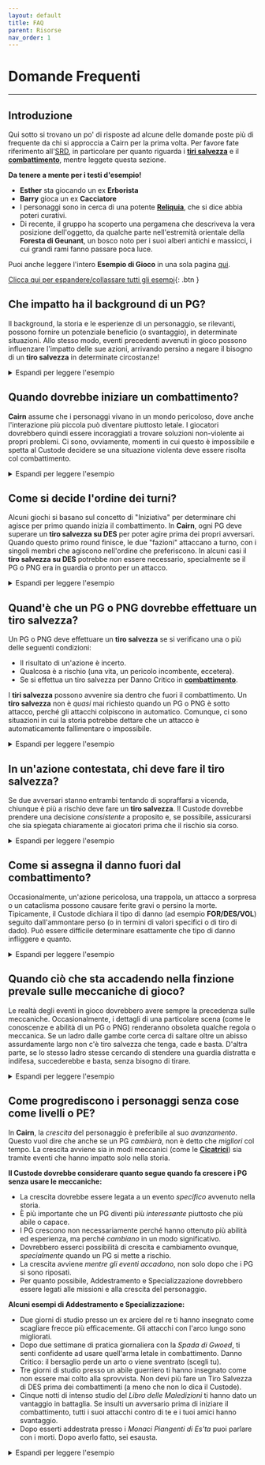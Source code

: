 ```yaml
---
layout: default
title: FAQ
parent: Risorse
nav_order: 1
---
```


# Domande Frequenti
---

## Introduzione

Qui sotto si trovano un po' di risposte ad alcune delle domande poste più di frequente da chi si approccia a Cairn per la prima volta. Per favore fate riferimento all'[SRD](/cairn-srd/), in particolare per quanto riguarda i [**tiri salvezza**](/cairn-srd/#tiri-salvezza) e il [**combattimento**](/cairn-srd/#combattimento), mentre leggete questa sezione.

**Da tenere a mente per i testi d'esempio!**
- **Esther** sta giocando un ex **Erborista**
- **Barry** gioca un ex **Cacciatore**
- I personaggi sono in cerca di una potente [**Reliquia**](/cairn-srd/#reliquie), che si dice abbia poteri curativi.
- Di recente, il gruppo ha scoperto una pergamena che descriveva la vera posizione dell'oggetto, da qualche parte nell'estremità orientale della **Foresta di Geunant**, un bosco noto per i suoi alberi antichi e massicci, i cui grandi rami fanno passare poca luce.

Puoi anche leggere l'intero **Esempio di Gioco** in una sola pagina [qui](/risorse/esempio-di-gioco).

<a href='#/' id='expAll' class='exp'>Clicca qui per espandere/collassare tutti gli esempi</a>{: .btn }

## Che impatto ha il background di un PG?

Il background, la storia e le esperienze di un personaggio, se rilevanti, possono fornire un potenziale beneficio (o svantaggio), in determinate situazioni. Allo stesso modo, eventi precedenti avvenuti in gioco possono influenzare l'impatto delle sue azioni, arrivando persino a negare il bisogno di un **tiro salvezza** in determinate circostanze!

<details markdown="block">
  <summary>
Espandi per leggere l'esempio
 </summary>

 **Custode**: _"Avete trascorso buona parte della mattinata facendovi strada attraverso la **Foresta di Geunant**, tagliando viticci pendenti e cespugli che vi arrivavano alla vita. È molto facile perdersi da queste parti, in mezzo al folto sottobosco. Per peggiorare le cose, il Sole è completamente oscurato dai folti rami sopra le vostre teste."_

 **Barry**: _"Il mio background da **Cacciatore** può aiutarci in qualche modo?"_

 **Custode**: _"Sì, anche se devi fermarti spesso per guardarti attorno; di conseguenza, andate a rilento. Continuate ad andare a Est, verso la vostra destinazione"_

 **Custode**: _"Dopo qualche ora sbucate in una piccola radura tra le piante, perfetta per una breve sosta. Dall'altra parte della radura c'è un sentiero piccolo ma visibile che punta a Est. L'entrata del sentiero è bloccata da una grossa pianta in fiore, illuminata da un solitario raggio di sole; dai suoi baccelli aperti, di colore blu, sgocciola un icore verde."_

 **Esther**: _"Come ex **Erborista**, riconosco la pianta?"_

 **Custode**: _"Sì. Sai anche che probabilmente è cresciuta molto per via del raggio di sole che la sommerge di luce naturale."_

 **Esther**: _"Cosa mi dicono i colori della pianta? È velenosa? Cosa so dell'icore verde?"_

 **Custode**: _"Osservi tutte queste cose e riconosci che, sì, molto probabilmente è velenosa, perché i petali ricordano molto quelli dell'Aconito."_

 **Barry**: _"Va bene, il piano è questo: scalerò uno degli alberi sopra la pianta e vi stenderò sopra il mio sacco a pelo, per bloccare la luce. Con un po' di fortuna, questo farà chiudere i baccelli!"_

 **Custode**: _"Stendi con cura il tuo sacco a pelo tra due tronchi, proiettando un'ombra sopra i baccelli blu della pianta al di sotto. Immediatamente, questi cominciano a chiudersi, abbastanza da permettere a una persona attenta di passarvi in mezzo."_

 **Esther**: _"Eccellente. Voglio provare a estrarre con cura una delle foglie, per usarla in futuro, e poi andare avanti."_

 **Cosa sarebbe successo se nessuno dei PG avesse avuto esperienze o competenze rilevanti?**

 - Se non ci fosse stato nessun PG con il background **Erborista**, il Custode avrebbe probabilmente dichiarato che i PG ignoravano le proprietà della pianta e, si spera, i giocatori avrebbero provato a imparare di più facendo domande ed esperimenti.

 - Se un PG avesse avuto un background _tangenziale_ (come il **Cacciatore**) il Custode avrebbe potuto [lasciar decidere al Fato](/cairn-srd/#dado-del-fato) e tirare 1d6. Più alto il tiro, più probabilmente i PG avrebbero imparato qualcosa di importante o utile.
</details>

## Quando dovrebbe iniziare un combattimento?

**Cairn** assume che i personaggi vivano in un mondo pericoloso, dove anche l'interazione più piccola può diventare piuttosto letale. I giocatori dovrebbero quindi essere incoraggiati a trovare soluzioni non-violente ai propri problemi. Ci sono, ovviamente, momenti in cui questo è impossibile e spetta al Custode decidere se una situazione violenta deve essere risolta col combattimento.

<details markdown="block">
  <summary>
Espandi per leggere l'esempio
 </summary>

 **Custode**: _"Nel tardo pomeriggio arrivate finalmente al limitare della foresta. Uscendo dal folto, quasi cadete in un profondo orrido che taglia in due la foresta. Finalmente, siete arrivati al **Crollo Divino**, una gola apparentemente senza fondo e senza un ponte che la attraversi. A giudicare dalle pareti di nuda roccia su entrambi i lati, calarsi sarebbe estremamente pericoloso. Sfortunatamente, la vostra meta si trova proprio dall'altra parte, dove le rupi incontrano il confine del mondo. Nelle vicinanze c'è una piccola radura dove potreste accamparvi, protetti da un gigantesco albero di Quercia piantato vicino all'orrido"_

 **Esther**: _"Penso che dovremmo accamparci prima di andare avanti. Se dobbiamo calarci o aggirare l'abisso, preferirei avere la luce dalla nostra!"_

 **Barry**: _"Decisamente. Mi chiedo quale sia il modo più sicuro di farlo? Diamo le spalle al precipizio?"_

 **Custode**: _"Sì, a meno che, ovviamente, non ne esca qualcosa! A proposito, chi fa il primo turno di guardia?"_

 **Esther**: _"Il primo turno lo prendo io."_

 **Custode**: _"Vi accampate e mangiare una delle vostre razioni. A metà del primo turno di guardia, il rumore di rami spezzati provenire da Ovest dell'accampamento, verso la **Foresta di Geunant**. Cosa fai?"_

 **Esther**: _"Vorrei svegliare il mio compagno con un calcio, così non devo affrontare questa cosa da sola, indicandogli silenziosamente con la testa la direzione del rumore e facendogli cenno di far silenzio."_

 **Custode**: _"Lo fai e proprio mentre si sta alzando un paio di orridi occhi rossi diventa visibile dietro alle foglie del sottobosco."_

 **Barry**: _"Cosa sappiamo delle creature che vivono qui?"_

 **Custode**: _"Sapete che qualsiasi creatura che attraversi questa foresta di notte è molto probabilmente pericolosa. Difficilmente avrete il tempo di parlare con qualsiasi cosa stia per emergere da lì"_

 **Esther**: _"Allora sono pronta a combattere. Mi alzo e sfodero la spada, pronta per qualsiasi cosa arrivi"_

</details>

## Come si decide l'ordine dei turni?

Alcuni giochi si basano sul concetto di "Iniziativa" per determinare chi agisce per primo quando inizia il combattimento. In **Cairn**, ogni PG deve superare un **tiro salvezza su DES** per poter agire prima dei propri avversari. Quando questo primo round finisce, le due "fazioni" attaccano a turno, con i singoli membri che agiscono nell'ordine che preferiscono. In alcuni casi il **tiro salvezza su DES** potrebbe _non_ essere necessario, specialmente se il PG o PNG era in guardia o pronto per un attacco.

<details markdown="block">
  <summary>
Espandi per leggere l'esempio
 </summary>

 **Custode**: _"Una creatura simile a un alce, con occhi rossi come braci, esplode dall'oscurità della foresta dalla parte opposta dell'accampamento del gruppo. Un mare di nebbia fluisce dal corpo della creatura mentre ti corre incontro, **Barry**. **Esther** era già pronta, quindi agisce per prima."_
 
 **Barry**: _"E io?"_

 **Custode**: _"Tu dovrai superare un **tiro salvezza su DES** per vedere se sei in grado di prepararti in tempo per agire prima della creatura."_

 **Barry**: _"Ho tirato 1d20 e ho fatto 17. Ahia."_

 **Custode**: _"Già, è un fallimento. **Esther**, tu agirai per prima, poi la creatura e infine **Barry**. Dopodiché voi due agirete di nuovo nell'ordine che preferite, poi toccherà alla creatura e via così"_

</details>

## Quand'è che un PG o PNG dovrebbe effettuare un tiro salvezza?

Un PG o PNG deve effettuare un **tiro salvezza** se si verificano una o più delle seguenti condizioni:
 - Il risultato di un'azione è incerto.
 - Qualcosa è a rischio (una vita, un pericolo incombente, eccetera).
 - Se si effettua un tiro salvezza per Danno Critico in [**combattimento**](/cairn-srd/#danno-critico).

I **tiri salvezza** possono avvenire sia dentro che fuori il combattimento. Un **tiro salvezza** non è _quasi_ mai richiesto quando un PG o PNG è sotto attacco, perché gli attacchi colpiscono in automatico. Comunque, ci sono situazioni in cui la storia potrebbe dettare che un attacco è automaticamente fallimentare o impossibile.

<details markdown="block">
  <summary>
Espandi per leggere l'esempio
 </summary>
 
 **Esther**: _"Sappiamo qualcosa di questa creatura?"_

 **Custode**: _"Sì - è un'[**Alce Sanguinaria**](/mostri/alce-sanguinaria/), cioè una specie di cervo assassino nato da una grande cupidigia o invidia. Sono piuttosto potenti, da quello che hai sentito."_

 **Esther**: _"Spaventoso! In questo caso, voglio usare la mia azione per aiutare il mio compagno a trascinarsi fuori dal suo percorso, magari verso quella Quercia che hai menzionato prima."_

 **Custode**: _"Eri già in piedi e pronta ad agire, quindi deciderò che succede e basta, troppo in fretta perché la creatura possa cambiare la sua traiettoria. Riesci a trascinare **Barry** a Est del campo ormai calpestato, vicino alla Quercia che si trova a pochi passi dal **Crollo Divino**. Ora è il turno dell'**Alce Sanguinaria**. Attraversa lo spazio che **Barry** occupava fino a un attimo fa, distruggendo il fuoco da campo. Si volta violentemente, quasi scivolando dal dirupo nel processo. I suoi occhi brillano di un viola carico d'odio mentre si gira verso voi due. **Barry** tocca a te. Tieni conto che hai soltanto il tuo coltellino per il combattimento, perché tutto il resto è ancora al campo. Peggio, l'oscurità ti rende incapace di vedere qualcosa di più dei suoi fiammeggianti occhi rossi. Usa 1d4 quando tiri per il danno."_

 **Barry**: _"Urlando, lancio il mio pugnale verso la creatura. Tiro 1d4 e il risultato è un 1."_

 **Custode**: _"Il coltello vola abilmente dalla tua mano, fendendo l'aria brumosa appena sopra la creatura e atterrando qualche piede alle sue spalle. La bestia mugghia di rabbia e flette le gambe mentre si prepara a caricare di nuovo. Tocca voi ora. Andate nell'ordine che preferite._"

 **Esther**: _"Ho un'idea: la creatura prima ha caricato **Barry**, giusto? Quindi sembra ragionevole che lo faccia di nuovo? E se tirassi un'estremità della mia corda a **Barry** e poi lui la facesse girare attorno a un albero vicino? Così se si avvicina di nuovo cercando di calpestarlo lui potrebbe...saltare giù? Tenendosi alla corda, ovviamente."_

 **Barry**: _"Uhm... suona come un piano, credo. Sì, facciamolo!"_

 **Perché non c'era bisogno che Barry facesse un tiro salvezza per fissare la corda all'albero?**

 In un turno, un PG può tentare qualsiasi azione; un **tiro salvezza** è richiesto solo se si verifica una delle condizioni elencate sopra. Sembra ragionevole che **Barry** possa fare una folle corsa attorno all'albero (che era a pochi piedi di distanza) con la corda senza troppo pericolo. Avesse provato a correre verso l'**Alce Sanguinaria** o fatto qualcosa di similmente incerto o pericolo, avrebbe dovuto fare un **tiro salvezza**.

</details>

## In un'azione contestata, chi deve fare il tiro salvezza?

Se due avversari stanno entrambi tentando di sopraffarsi a vicenda, chiunque è più a rischio deve fare un **tiro salvezza**. Il Custode dovrebbe prendere una decisione _consistente_ a proposito e, se possibile, assicurarsi che sia spiegata chiaramente ai giocatori prima che il rischio sia corso.


 <details markdown="block">
   <summary>
 Espandi per leggere l'esempio
  </summary>

  **Custode**: _"**Esther**, lanci una estremità della tua corda a **Barry**, che la fa girare attorno alla Quercia e poi corre verso lo strapiombo dall'altra parte, urlando alla creatura di attaccarlo. **Esther** prende posizione come una sorta di contrappeso se dovesse cadere. **Barry**, siccome sei in condizione di reagire, ti permetto una specie di reazione da fuori dal combattimento."_
 
  **Barry**: _"Va bene, se mi si avvicina vorrei stare vicino al bordo del dirupo, pronto a saltar via."_

  **Custode**: _"Capito. Ora tocca all'**Alce Sanguinaria** e ovviamente è ancora molto arrabbiata con te, **Barry**. Alzando i suoi diabolici zoccoli, la bestia carica di nuovo nella tua direzione. Tu salti giù dal dirupo all'ultimo secondo, tenendoti alla corda con tutta la tua forza. L'**Alce Sanguinaria** tenta di fermare il proprio attacco nel momento in cui vede cadere il suo bersaglio. Fa un **tiro salvezza su DES** per vedere se riesce a fermarsi. Diamine, ha tirato un 20 e precipita oltre l'orlo del burrone nella vasta oscurità sottostante."_

  **Perché l'Alce Sanguinaria non ha fatto un tiro d'attacco, come suggeriscono le regole del combattimento?**
  L'attacco era considerato possibile, ma anche molto pericoloso. Se la creatura avesse effettuato un attacco a distanza o fosse stata un combattente da mischia addestrato, sarebbe stato molto meno pericoloso attaccare **Barry**. Sfortunatamente era una bestia, e una capace solo di calpestare la gente con i suoi zoccoli affilati.

  **Perché ha tirato l'Alce Sanguinaria invece di Barry, che anche lui a rischio?**
  In questo esempio, l'**Alce Sanguinaria** era molto più a rischio del suo avversario umano perché:
  - In quanto bestia furibonda, era probabilmente incapace di pensiero creativo e priva di capacità avanzate di risoluzione dei problemi.
  - Una delle sue caratteristiche primarie è la velocità relativa alla stazza ed è probabile che queste proprietà avrebbero reso una fermata improvvisa più difficile.
  - Di conseguenza, non c'erano benefici situazionali o meccanici che potessero fornire qualsivoglia vantaggio all'**Alce Sanguinaria** in questo scenario.

  D'altra parte, **Barry** era quello meno a rischio dei due:
  - Come ex cacciatore, aveva già stabilito chiaramente di essere in grado di compiere azioni di questo tipo.
  - **Esther** aveva legato la corda attorno a un albero, usando sé stessa come contrappeso. Questo gli forniva un chiaro vantaggio *situazionale*.

  Se **Barry** fosse stato ferito o avesse avuto meno tempo per prepararsi, sarebbe stato concepibile di chiedergli un **tiro salvezza su FOR** per vedere se riusciva a tenersi alla corda.
</details>

## Come si assegna il danno fuori dal combattimento?

Occasionalmente, un'azione pericolosa, una trappola, un attacco a sorpresa o un cataclisma possono causare ferite gravi o persino la morte. Tipicamente, il Custode dichiara il tipo di danno (ad esempio **FOR/DES/VOL**) seguito dall'ammontare perso (o in termini di valori specifici o di tiro di dado). Può essere difficile determinare esattamente che tipo di danno infliggere e quanto.

<details markdown="block">
  <summary>
Espandi per leggere l'esempio
 </summary>

 **Custode**: _"Dopo il vostro incontro con l'**Alce Sanguinario**, tornate all'accampamento cercando di recuperare quanto più sonno potete. All'alba siete entrambi svegli e pronti a continuare il vostro viaggio."_

 **Esther**: _"Va bene. La domanda è, come attraversiamo il **Crollo Divino**? Ci sono ponti al nostro livello?"_

 **Custode**: _"Non che possiate vedere. Lontano a Nord un gruppetto di alberi cresce vicino al crepaccio e blocca parzialmente la vostra visuale; dovrete esplorare un po' per vedere cosa c'è oltre. Qualche centinaio di metri a Sud, invece, potete vedere un piccolo ripiano che sporge dalle pareti del crepaccio, circa cinquanta piedi più sotto. Ha una specie di forma a "L" e si avvicina parecchio all'altro lato. Potrà volerci un po' di lavoro per arrivarci, ma sembra fattibile."_

 **Barry**: _"Io dico di andare per il ripiano. Hai ancora la corda e i chiodi?"_

 **Esther**: _"Già, non vedo un modo migliore per arrivare dall'altra parte. Andiamo."_

 **Custode**: _"Dopo una camminata di mezzora lungo il crepaccio, arrivate finalmente a un punto proprio sopra il ripiano. Nelle profondità dell'orrido potete vedere un lenzuolo di bruma mattutina e subito sotto ad essa il luccichio dell'acqua corrente"_

 **Barry**: _"Ci sono grosse pietre vicino al bordo? Vorrei piantarci dentro un chiodo e fissarci la corda. Così potrò calarmi in sicurezza fino al ripiano"_

 **Custode**: _"Trovi una grossa pietra sul bordo e ci pianti dentro il chiodo."_

 **Barry**: _"Ottimo, mi calo e poi accendo la mia lanterna. **Esther** mi seguirà, suppongo."_

 **Custode**: _"Piantando attentamente i tuoi piedi sul ripiano, testi la corda e chiami **Esther**, che si cala. Dopo che è arrivata in sicurezza sul ripiano, osservate i vostri dintorni. Il ripiano sembra andare a zigzag verso il basso, all'interno dell'orrido e quasi fino in fondo. Il suono dell'acqua corrente riempie il crepaccio. Volete lasciare la corda qui per il viaggio di ritorno?"_

 **Esther**: _"Purtroppo sì. Inoltre segnerò la nostra posizione sulla mia mappa. Chissà se servirà a qualcosa, ma non si sa mai... OK, andiamo via da qui"_
 
 **Custode**: _"Ti muovi cautamente lungo la sporgenza, piantando le dita nella parete del crepaccio per sicurezza. Dopo quindici faticosi minuti, arrivate finalmente a una piccola cascata che blocca il passaggio in avanti. L'acqua gelata scorre lungo la scivolosa superficie rocciosa e finisce in un piccolo bacino sotto. Qui la roccia è coperta di muschio bagnato e probabilmente scivolerete se cercherete di passare attraverso. Cosa fate?"_
 
 **Barry**: _"C'è un altro modo di andare avanti?"_

 **Custode**: _"Non che tu sappia. Potresti provare a calarti, ma è piuttosto buio e probabilmente ancora più pericoloso."_

 **Barry**: _"Ok, penso che tenterò la fortuna con la cascata, grazie. **Esther**, potresti tenerti alla mia sacca mentre passo attraverso?".

 **Esther**: _"E farmi trascinare giù con te? No grazie!"_

 **Custode**: _"Dovrai fare un **tiro salvezza su DES** per vedere se riesci ad attraversare la superficie viscida senza scivolare."_

 **Barry**: _"Ok, passo a **Esther** la mia lanterna così posso usare entrambe le mani...e ho fatto 14, un fallimento. Dannazione."_

 **Custode**: _"Scivoli e cadi lungo la cascata e nel bacino d'acqua sottostante, battendo forte la mano sul bordo allo stesso tempo. Ricevi 1d4 danni a DES e non puoi stringere bene gli oggetti nella tua mano dominante. È quasi completamente buio, ma puoi ancora vedere la luce della torcia della tua compagna sopra di te."_

**Che caratteristica dovrebbe colpire il danno non da combattimento?**
- Se la ferita colpisce la forza fisica o la salute, sottrai da **FOR**. _Questo non innesca un **tiro salvezza da danno critico**_. **FOR** è un riflesso della salute del PG e dovrebbe mostrarlo in modi sottili ma interessanti: magari richiedendo un **tiro salvezza** quando prima non era necessario.
- Se la ferita impatta sulla capacità di muoversi, reagire prontamente o sulle abilità motorie delicate, sottrai da **DES**. Questo è spesso abbinato a un effetto anche nel mondo di gioco; avere le dita rotte impatterebbe sulla capacità di un PG di scassinare serrature, ad esempio.
- Se lo spirito, la forza di volontà o la determinazione di un PG vengono colpiti, sottrai da **VOL**. Questo tipo di danno è particolarmente utile da considerare per ferite magiche o superficiali. Un PG la cui anima è stata bruciata dalle energie arcane potrebbe aver bisogno di fare un tiro salvezza su **VOL** per leggere i Libri di Incantesimi, per esempio.

Alcune considerazioni:
- Una ferita potrebbe avere più aspetti: la [**fatica**](/cairn-srd/#privazione-e-fatica) potrebbe accompagnare una perdita di FOR dovuta a un veleno, per esempio. Fornisci sempre una possibile soluzione per superare una malattia.
- Il danno dovrebbe essere una conseguenza del fallire un **tiro salvezza**. Non far fare **tiri salvezza** ai giocatori dopo che hanno subito danni.
- I danni narrativi sono tanto potenti quanto i danni meccanici diretti. Perde **DES** avrà un impatto sui riflessi e la velocità di un personaggio, ma una gamba rotta gli impedirà del tutto di muoversi!
</details>

## Quando ciò che sta accadendo nella finzione prevale sulle meccaniche di gioco?
Le realtà degli eventi in gioco dovrebbero avere sempre la precedenza sulle meccaniche. Occasionalmente, i dettagli di una particolare scena (come le conoscenze e abilità di un PG o PNG) renderanno obsoleta qualche regola o meccanica. Se un ladro dalle gambe corte cerca di saltare oltre un abisso assurdamente largo non c'è tiro salvezza che tenga, cade e basta. D'altra parte, se lo stesso ladro stesse cercando di stendere una guardia distratta e indifesa, succederebbe e basta, senza bisogno di tirare.

<details markdown="block">
  <summary>
Espandi per leggere l'esempio
 </summary>

 **Barry**: _"Beh, quella era una cattiva idea! Come farò a risalire? A meno che... Ehi, quanto riesco a vedere nell'oscurità sotto di me?"_

 **Custode**: _"Non c'è molta luce qui, ma qualcosa brilla nell'oscurità sotto di te. Se avessi più luce, forse potresti vedere cos'è"_

 **Esther**:_"Potrei lanciargli la mia lanterna. Serve un tiro?"_

 **Custode**:_"Normalmente non servirebbe, ma ricorda che la sua mano è ancora ferita dalla caduta. Direi che deve tirare lui, visto che è quello più in pericolo."_

 **Barry**: _"Ho fatto 3. Finalmente!"_

 **Custode**: _"**Barry**, afferri la lanterna senza problemi. Ora hai una vista decente dell'orrido sotto di te. Vedi una serie di piccole cascate, bacini e sporgenze che arrivano fino a un fiume sul fondo. C'è persino un restringimento nell'orrido stesso, a circa 50 piedi a sud, da cui potresti riuscire a saltare dall'altra parte!"_

 **Barry**: _"Ah! Sapevo che sarebbe stata una buona idea. Come arriviamo là sotto?"_
 
 **Custode**: _"Potresti farti scivolare lungo la cascata che scende dalla pozza dove ti trovi... È un salto corto, quindi non sei in pericolo, nemmeno con la mano che ti ritrovi."_

 **Esther**: _"Però come faccio a scendere anch'io? Aspetta, ho un'idea. Posso vederlo, giusto? E se saltassi..."_

 **Barry**: _"...dovrei prenderti al volo? Con quale mano, di grazia?"_

 **Esther**: _"Non essere ridicolo. Sarai il mio cuscino."_

 **Custode**: _"Dovresti sapere che non sei particolarmente in pericolo visto che stai puntando alla pozza, ma questo non vuol dire che non ci siano rischi. Dovrai tenerti alla parete con entrambe le mani non sarà un viaggio tranquillo. Qualcosa potrebbe caderti."_

 **Esther**: _"Ok, la mia DES non è altissima ma andiamo comunque... e ho fatto 13, un fallimento. Vedi, **Barry**? Non sei l'unico sfortunato qui."_
 
 **Custode**: _"Ce la fai, ma la discesa non è divertente. Un oggetto cade dal tuo zaino, quindi tirerò un dado Fato... sei fortunata, è un 5! Ok, decidi tu cosa cade."_

 **Esther**: _"Se posso scegliere cosa perdere... che ne dici della mia ultima torcia? Tutto il resto è troppo importante e comunque abbiamo ancora olio e lanterna."_

 **Custode**: _"Il rumore del piccolo pezzo di metallo che rimbalza contro le pareti dell'orrido si interrompe quando raggiunge l'acqua corrente al di sotto."_

</details>


## Come progrediscono i personaggi senza cose come livelli o PE?

In **Cairn**, la _crescita_ del personaggio è preferibile al suo _avanzamento_. Questo vuol dire che anche se un PG _cambierà_, non è detto che _migliori_ col tempo. La crescita avviene sia in modi meccanici (come le [**Cicatrici**](/cairn-srd/#cicatrici)) sia tramite eventi che hanno impatto solo nella storia.

**Il Custode dovrebbe considerare quanto segue quando fa crescere i PG senza usare le meccaniche:**
- La crescita dovrebbe essere legata a un evento _specifico_ avvenuto nella storia.
- È più importante che un PG diventi più _interessante_ piuttosto che più abile o capace.
- I PG crescono non necessariamente perché hanno ottenuto più abilità ed esperienza, ma perché _cambiano_ in un modo significativo.
- Dovrebbero esserci possibilità di crescita e cambiamento ovunque, _specialmente_ quando un PG si mette a rischio.
- La crescita avviene _mentre gli eventi accadono_, non solo dopo che i PG si sono riposati.
- Per quanto possibile, Addestramento e Specializzazione dovrebbero essere legati alle missioni e alla crescita del personaggio.

**Alcuni esempi di Addestramento e Specializzazione:**
- Due giorni di studio presso un ex arciere del re ti hanno insegnato come scagliare frecce più efficacemente. Gli attacchi con l'arco lungo sono migliorati.
- Dopo due settimane di pratica giornaliera con la _Spada di Gwoed_, ti senti confidente ad usare quell'arma letale in combattimento. Danno Critico: il bersaglio perde un arto o viene sventrato (scegli tu).
- Tre giorni di studio presso un abile guerriero ti hanno insegnato come non essere mai colto alla sprovvista. Non devi più fare un Tiro Salvezza di DES prima dei combattimenti (a meno che non lo dica il Custode).
- Cinque notti di intenso studio del _Libro delle Maledizioni_ ti hanno dato un vantaggio in battaglia. Se insulti un avversario prima di iniziare il combattimento, tutti i suoi attacchi contro di te e i tuoi amici hanno svantaggio.
- Dopo esserti addestrata presso i _Monaci Piangenti di Es'ta_ puoi parlare con i morti. Dopo averlo fatto, sei esausta.

<details markdown="block">
  <summary>
Espandi per leggere l'esempio
 </summary>

  **Custode**: _"Lentamente, scendete nell'oscurità quasi totale dell'orrido. La vostra lanterna è abbastanza luminosa da garantire un viaggio sicuro, ma è anche un faro nella notte per chiunque o qualsiasi cosa possa trovarsi qua sotto. Fortunatamente, sembrate essere da soli, almeno per ora. Alla fine, il ruggito del fiume copre le vostre parole."_

  **Esther**: _"Ho un brutto presentimento. Quanto dobbiamo ancora scendere?"_

  **Custode**: _"Siete poco sopra il letto del fiume, a dire il vero. Piazzando accuratamente i vostri piedi sulla superficie scivolosa, alzi la lanterna e guardi l'acqua brillare, quasi in risposta. Siete a poche dozzine di piedi dalla sporgenza che avete visto prima."_

  **Esther**: _"Quanto ci sembra pericoloso attraversare lì?"_

  **Custode**: _"Dovrete saltare. L'acqua è subito sotto, quindi dovrebbe essere un atterraggio morbido. La corrente, però, sembra bella forte"_

  **Esther**": _"Cosa intendevi dire prima, quando hai detto che il fiume brillava quasi in risposta? Non sono pronta ad affrontare un fiume intelligente."_

  **Custode**: _"Non ne sei totalmente sicura, ma sembra che possa esserci qualcosa di vivo lì sotto. Come ex erborista, sai già dell'esistenza di piante bioluminescenti."_

  **Barry**: _"Piante? Possiamo affrontare delle piante. Perché non guadiamo direttamente il fiume?"_

  **Esther**: _"Uhm... potrebbe essere una buona idea. Aspetta, e se ci fossero rocce nascoste o qualcosa del genere?"_

  **Custode**: _"Potreste certamente provare. Non sembrano esserci molte rocce che spuntano da quello che potete vedere, in effetti"_

  **Esther**: _"Questa volta vado prima io. Dovrai tenermi la lanterna con la tua mano buona, **Barry**."_
  
  **Barry**: _"Buona idea. E mi metterò anche ad urlare se qualcosa dovesse saltare fuori dal fiume per provare a mangiarti."_

  **Custode**: _"Entri nell'acqua corrente. La corrente tira le tue gambe, ma ti senti comunque abbastanza forte da attraversare senza bisogno di aiuto. Lentamente, cominci il tuo viaggio; a ogni passo puoi vedere delle piante colorate - forse alghe - brillare e muoversi in risposta ai tuoi movimenti. Potrebbe anche essere solo la luce."_

  **Esther**: _"Ehm... posso sentirle?"_

  **Custode**: _"Senti solo l'umidità dell'acqua. Forse un lontano solletico, ma potrebbero essere solo delle canne. Sembrano reagire a ogni tuo movimento."_

  **Esther**: _"Interessante. Se non sono in pericolo immediato credo che andrò avanti. La nostra luce ci permette di vedere fino dall'altra parte del fiume?"_

  **Custode**: _"Quasi. Sei a circa metà dell'attraversamento quando **Barry** vede qualcosa muoversi nell'acqua a valle da te. È nero e lucido, come un'anguilla. È anche lungo circa 5 piedi."_

  **Barry**: _"Le dico di tornare indietro."_

  **Esther**: _"Posso andare più veloce di questa cosa?"_

  **Custode**: _"Uhm... Dovrai fare un tiro salvezza su DES."_

  **Esther**: _"Scusa **Barry**, voglio vedere se riesco a batterla. Capiremo come farti attraversare una volta che sarò di nuovo all'asciutto. Ok, andiamo... Sì! Un 2! Attraverso in corsa."_

  **Custode**: _"Aumenti enormemente il tuo passo, scattando attraverso l'acqua con grandi schizzi. Con ogni balzo, i tuoi piedi distruggono le creature colorate nell'acqua. L'acqua comincia a muoversi violentemente attorno alle tue caviglie. A valle, quella specie di anguilla scatta in avanti, come in risposta. Arrivi finalmente all'altra riva, mentre l'acqua del fiume ribolle alle tue spalle. Mentre salti fuori dall'acqua, un po' della sostanza luminescente si attacca alla tua caviglia destra. Una volta a terra, non sembri in grado di liberartene. Non ti fa male o altro, ma sembra che sia stata dipinta sulla tua caviglia."_

  **Esther**: _"Diamine! Cosa sembra? Inoltre, cosa vedo da questa parte del fiume?"_

  **Custode**: _"La senti bagnata, ma a parte quello sembra un tatuaggio. È come se fosse parte di te. Ti trovi su una riva praticamente identica a quella dall'altra parte; dovrai esplorare un po' per saperne di più."_

  **Esther**: _"Suppongo di poter ignorare la caviglia, per ora, se non mi fa male o altro. **Barry**, come intendi attraversare queste acque inquiete e infestate dalle anguille? Magari dovresti provare dalla quella sporgenza più a valle?"_

  **Barry**: _"Si può fare. Quante torce ti rimangono? Non voglio lasciarti al buio mentre scendo. Potresti anche provare a seguirmi per un po', anche se la luce potrebbe non essere perfetta."_

  **Esther**: _"Le ho finite, purtroppo. Ma magari se ti seguo potrò fare qualcosa dal mio lato per aiutarti a saltare?"_

  **Custode**: _"Marciate in parallelo su entrambi i lati del fiume, con la luce della lampada di **Barry** che illumina a malapena la vostra strada. **Esther**, tu stai facendo particolarmente fatica, perché devi stare molto vicina al fiume per evitare di finire in ombre sconosciute."_

  **Esther**: _"Se sono vicina al fiume, vorrei studiarlo ancora un po'. Riesco ancora a vedere quelle cose a forma di piante bioluminescenti?"_
  
  **Custode**: _"Sì e sembra che ti seguano. La cosa interessante è che la luce dei loro movimenti è quasi sufficiente a farti vedere il fiume."_

  **Barry**: _"Bene. Magari riesci a tenere gli occhi aperti nel caso ci siano altre anguille? E io? Cosa vedo mentre attraverso questo crepaccio dimenticato dagli dei?"_

  **Custode**: _"Le pareti dal tuo lato del fiume si restringono un po' mentre ti avvicini alla sporgenza sollevata che avevi visto prima; in effetti, inizi a sentirti piuttosto schiacciato. Fortunatamente  sei abbastanza ossuto da riuscire a raggiungere la sporgenza, che blocca completamente il passaggio."_

  **Esther**: _"Cosa vedo dal mio lato del fiume? Devo ancora stare attaccata all'acqua?"_

  **Custode**: _"Il crepaccio non è altrettanto stretto dal tuo lato, quindi sarebbe facile continuare ad scendere a valle per te, se volessi allontanarti dalla luce, ovviamente. Ma, più importante, riesci a vedere che la sporgenza una volta si estendeva attraverso il fiume, perché ce n'è una speculare che spunta dall'altro lato. C'è un grosso buco in mezzo, però. Forse è collassata a un certo punto del passato? In ogni caso, **Barry** può provare a scalare la sporgenza o entrare nel fiume e aggirarla. Almeno questa volta non c'è una cascata viscida da aggirare!"_

  **Barry**: _"Assumendo di potercela fare facilmente, direi di scalare questa cosa"_

  **Custode**: _"Ci sali sopra con una certa facilità, appoggiando la lampada in cima e tirandoti su. Ora devi solo arrivare dall'altra parte."_

  **Barry**: _"Domanda veloce, com'è l'acqua esattamente al centro del fiume, dove si trova il buco?"_

  **Custode**: _"È difficile da dire da lì, ma se ti avvicini potresti vederci meglio. **Esther** invece ha osservato il fiume tutto il tempo e può vedere che le acque si stanno muovendo molto rapidamente, in una formazione circolare."_

  **Esther**: _"Sono le anguille, vero? Scommetto che sono le anguille. Cosa stanno facendo ora i miei bio-amici?"_

  **Custode**: _"Guardando nell'acqua vicino alla riva vedi che tutte le creature bioluminescenti sono scappate, come se avessero paura di questa parte del fiume."_

  **Esther**: _"Uhm...ok, ho una teoria. **Barry**, dovresti reggere la lanterna sul buco nel "ponte" e vedere cosa succede."_

  **Barry**: _"Ok. Cammino attentamente fino al centro del fiume sul "ponte", poi mi sdraio e estendo la lanterna oltre il bordo - ma poco. Voglio stare più al sicuro possibile qui."_

  **Custode**: _"Nel momento in cui la abbassi, una lucida anguilla nera salta in aria e fa scattare i suoi denti acuminati verso la lanterna. Sei abbastanza veloce da salvarla, però. L'anguilla ricade in acqua con uno spruzzo."_

  **Barry**: _"Wow! Quello faceva paura. Immagino di dover fare un tiro salvezza per attraversare, vero?"_

  **Custode**: _"Se non hai un'idea migliore, sì."_

  **Esther**: _"Io ne ho una. **Barry**, perché non spegni quella luce?"_
  
  **Barry**: _"Fatto. E ora?"_

  **Custode**: _"Spegni la lanterna. Sbattendo le palpebre, i tuoi occhi cominciano lentamente ad abituarsi all'oscurità. Improvvisamente vedi una luce brillare dall'altra parte del fiume, dove si trova **Esther**. È la sua caviglia, brilla come una candela!"_

  **Esther**: _"Aspetta, posso emettere luce ora? Sono una torcia umana?"_
  
  **Custode**: _"Nella completa oscurità, sì. Speriamo che tu non vada a strisciare nel buio tanto presto."_

  **Barry**: _"Questo è figo. Quindi alle anguille piace la luce, eh? Questo mi dà un'idea..."_

</details>


<script src="/js/expand-all.js"></script>